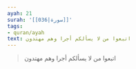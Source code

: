```yaml
---
ayah: 21
surah: '[[036|سورة]]'
tags:
- quran/ayah
text: اتبعوا من لا يسألكم أجرا وهم مهتدون
---
```

> اتبعوا من لا يسألكم أجرا وهم مهتدون
